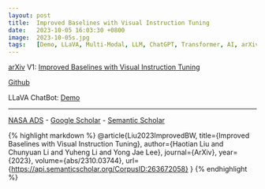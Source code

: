 ```yaml
---
layout: post
title:  Improved Baselines with Visual Instruction Tuning
date:   2023-10-05 16:03:30 +0800
image:  2023-10-05s.jpg
tags:   [Demo, LLaVA, Multi-Modal, LLM, ChatGPT, Transformer, AI, arXiv, ~0.0k Citations]
---
```


[arXiv](https://arxiv.org/abs/2310.03744) V1: [Improved Baselines with Visual Instruction Tuning](https://arxiv.org/pdf/2310.03744.pdf)

[Github](https://llava-vl.github.io)

LLaVA ChatBot: [Demo](https://llava.hliu.cc)

---
[NASA ADS](https://ui.adsabs.harvard.edu/abs/2023arXiv231003744L/abstract) - 
[Google Scholar](https://scholar.google.com/scholar_lookup?arxiv_id=2310.03744) - 
[Semantic Scholar](https://www.semanticscholar.org/paper/Improved-Baselines-with-Visual-Instruction-Tuning-Liu-Li/124d4d374fbef2016fa9880489871a58a7450644)

{% highlight markdown %}
@article{Liu2023ImprovedBW,
  title={Improved Baselines with Visual Instruction Tuning},
  author={Haotian Liu and Chunyuan Li and Yuheng Li and Yong Jae Lee},
  journal={ArXiv},
  year={2023},
  volume={abs/2310.03744},
  url={https://api.semanticscholar.org/CorpusID:263672058}
}
{% endhighlight %}